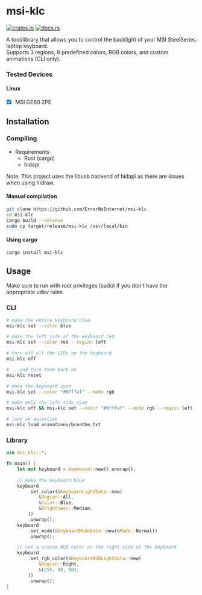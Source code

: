 # msi-klc
[![crates.io](https://img.shields.io/crates/v/msi-klc.svg)](https://crates.io/crates/msi-klc)
[![docs.rs](https://img.shields.io/docsrs/msi-klc/latest)](https://docs.rs/msi-klc/latest/msi_klc)

A tool/library that allows you to control the backlight of your MSI SteelSeries laptop keyboard.\
Supports 3 regions, 8 predefined colors, RGB colors, and custom animations (CLI only).

### Tested Devices

#### Linux
- [x] MSI GE60 2PE

## Installation

### Compiling
- Requirements
    - Rust (cargo)
    - hidapi

Note: This project uses the libusb backend of hidapi as there are issues when using hidraw.

#### Manual compilation
```sh
git clone https://github.com/ErrorNoInternet/msi-klc
cd msi-klc
cargo build --release
sudo cp target/release/msi-klc /usr/local/bin
```

#### Using cargo
```sh
cargo install msi-klc
```

## Usage
Make sure to run with root privileges (sudo) if you don't have the appropriate udev rules.

### CLI
```sh
# make the entire keyboard blue
msi-klc set --color blue

# make the left side of the keyboard red
msi-klc set --color red --region left

# turn off all the LEDs on the keyboard
msi-klc off

# ...and turn them back on
msi-klc reset

# make the keyboard cyan
msi-klc set --color "#0fffaf" --mode rgb

# make only the left side cyan
msi-klc off && msi-klc set --color "#0fffaf" --mode rgb --region left

# load an animation
msi-klc load animations/breathe.txt
```

### Library
```rust
use msi_klc::*;

fn main() {
    let mut keyboard = Keyboard::new().unwrap();
    
    // make the keyboard blue
    keyboard
        .set_color(&KeyboardLightData::new(
            &Region::All,
            &Color::Blue,
            &Brightness::Medium,
        ))
        .unwrap();
    keyboard
        .set_mode(&KeyboardModeData::new(&Mode::Normal))
        .unwrap();

    // set a custom RGB color on the right side of the keyboard
    keyboard
        .set_rgb_color(&KeyboardRGBLightData::new(
            &Region::Right,
            &(255, 80, 80),
        ))
        .unwrap();
}
```
